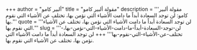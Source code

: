 +++
author = "ألبير كامو"
title = "مقولة ألبير كامو"
description = '''مقولة ألبير كامو: لن توجد السعادة أبداً ما دامت الأشياء التي نؤمن بها، تختلف عن الأشياء التي نقوم بها.'''
quote = '''لن توجد السعادة أبداً ما دامت الأشياء التي نؤمن بها، تختلف عن الأشياء التي نقوم بها.'''
slug = '''لن-توجد-السعادة-أبداً-ما-دامت-الأشياء-التي-نؤمن-بها،-تختلف-عن-الأشياء-التي-نقوم-بها'''
+++
لن توجد السعادة أبداً ما دامت الأشياء التي نؤمن بها، تختلف عن الأشياء التي نقوم بها.
